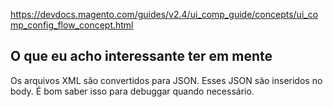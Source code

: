 https://devdocs.magento.com/guides/v2.4/ui_comp_guide/concepts/ui_comp_config_flow_concept.html

## O que eu acho interessante ter em mente

Os arquivos XML são convertidos para JSON. Esses JSON são inseridos no body. É bom saber isso para debuggar quando necessário.